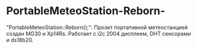 # PortableMeteoStation-Reborn-
"PortableMeteoStation::Reborn();": Проэкт портативной метеостанцией создан MG30 и Xp14Rs. Работает с i2c 2004 дисплеем, DHT сенсорами и ds18b20.
